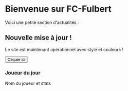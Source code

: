 # Bienvenue sur FC-Fulbert

Voici une petite section d'actualités :

<div class="actu-box">
  <h2>Nouvelle mise à jour !</h2>
  <p>Le site est maintenant opérationnel avec style et couleurs !</p>
</div>

<button>Cliquer ici</button>

<div class="card">
  <h3>Joueur du jour</h3>
  <p>Nom du joueur et stats</p>
</div>
